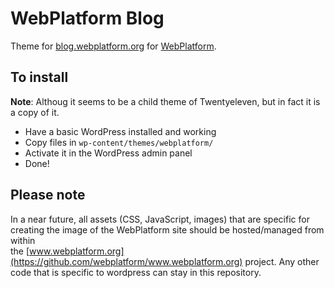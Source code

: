 # WebPlatform Blog

Theme for [blog.webplatform.org](http://blog.webplatform.org/) for [WebPlatform](http://www.webplatform.org/).

## To install

**Note**: Althoug it seems to be a child theme of Twentyeleven, but in fact it is a copy of it.

* Have a basic WordPress installed and working
* Copy files in `wp-content/themes/webplatform/`
* Activate it in the WordPress admin panel
* Done!


## Please note

In a near future, all assets (CSS, JavaScript, images) that are specific for creating the image
of the WebPlatform site should be hosted/managed from within  
the [www.webplatform.org](https://github.com/webplatform/www.webplatform.org) project. Any other code
that is specific to wordpress can stay in this repository.
